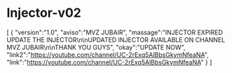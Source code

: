 # Injector-v02
[ { "version":"1.0", "aviso":"MVZ JUBAIR", "massage":"INJECTOR EXPIRED UPDATE THE INJECTOR\n\nUPDATED INJECTOR AVAILABLE ON CHANNEL MVZ JUBAIR\n\nTHANK YOU GUYS", "okay":"UPDATE NOW", "link2":"https://youtube.com/channel/UC-2rExq5AlBbsGkymNfeaNA", "link":"https://youtube.com/channel/UC-2rExq5AlBbsGkymNfeaNA" } ]
